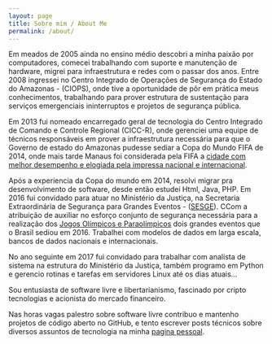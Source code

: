 ```yaml
---
layout: page
title: Sobre mim / About Me
permalink: /about/
---
```

Em meados de 2005 ainda no ensino médio descobri a minha paixão por computadores, comecei trabalhando com suporte e manutenção de hardware, migrei para infraestrutura e redes com o passar dos anos. Entre 2008 ingressei no Centro Integrado de Operações de Segurança do Estado do Amazonas - (CIOPS), onde tive a oportunidade de pôr em prática meus conhecimentos, trabalhando para prover estrutura de sustentação para serviços emergenciais ininterruptos e projetos de segurança pública.

Em 2013 fui nomeado encarregado geral de tecnologia do Centro Integrado de Comando e Controle Regional (CICC-R), onde gerenciei uma equipe de técnicos responsáveis em prover a infraestrutura necessária para que o Governo de estado do Amazonas pudesse sediar a Copa do Mundo FIFA de 2014, onde mais tarde Manaus foi considerada pela FIFA a [cidade com melhor desempenho e elogiada pela impressa nacional e internacional](https://esportes.estadao.com.br/blogs/selecao-universitaria/fifa-aponta-manaus-como-a-cidade-sede-com-o-melhor-desempenho-na-copa/).

Após a experiencia da Copa do mundo em 2014, resolvi migrar pra desenvolvimento de software, desde então estudei Html, Java, PHP. Em 2016 fui convidado para atuar no Ministério da Justiça, na Secretaria Extraordinária de Segurança para Grandes Eventos - ([SESGE](http://www.planalto.gov.br/ccivil_03/_Ato2011-2014/2011/Decreto/D7538.htm)). CCom a atribuição de auxiliar no esforço conjunto de segurança necessária para a realização dos [Jogos Olímpicos e Paraolímpicos](https://extra.globo.com/noticias/brasil/rio-vai-sediar-olimpiada-de-2016-343031.html) dois grandes eventos que o Brasil sediou em 2016. Trabalhei com modelos de dados em larga escala, bancos de dados nacionais e internacionais.

No ano seguinte em 2017 fui convidado para trabalhar com analista de sistema na estrutura do Ministério da Justiça, também programo em Python e gerencio rotinas e tarefas em servidores Linux até os dias atuais…

Sou entusiasta de software livre e libertarianismo, fascinado por cripto tecnologias e acionista do mercado financeiro.

Nas horas vagas palestro sobre software livre contribuo e mantenho projetos de código aberto no GitHub, e tento escrever posts técnicos sobre diversos assuntos de tecnologia na minha [pagina pessoal](https://richardnixon.dev/).